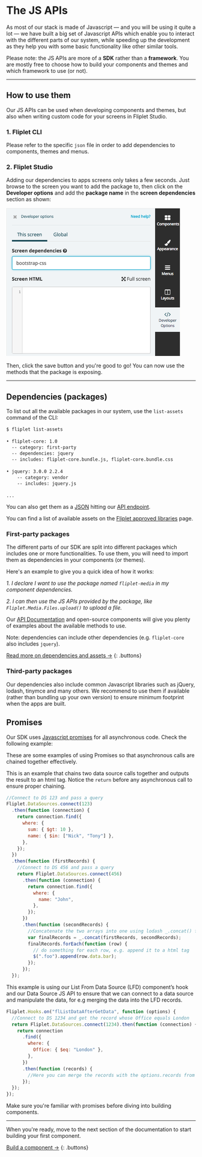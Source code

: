 # The JS APIs

As most of our stack is made of Javascript — and you will be using it quite a lot — we have built a big set of Javascript APIs which enable you to interact with the different parts of our system, while speeding up the development as they help you with some basic functionality like other similar tools.

Please note: the JS APIs are more of a **SDK** rather than a **framework**. You are mostly free to choose how to build your components and themes and which framework to use (or not).

---

## How to use them

Our JS APIs can be used when developing components and themes, but also when writing custom code for your screens in Fliplet Studio.

### 1. Fliplet CLI

Please refer to the specific `json` file in order to add dependencies to components, themes and menus.

### 2. Fliplet Studio

Adding our dependencies to apps screens only takes a few seconds. Just browse to the screen you want to add the package to, then click on the **Developer options** and add the **package name** in the **screen dependencies** section as shown:

![Dependencies](assets/img/dependencies.png)

Then, click the save button and you're good to go! You can now use the methods that the package is exposing.

---

## Dependencies (packages)

To list out all the available packages in our system, use the `list-assets` command of the CLI:

```
$ fliplet list-assets

• fliplet-core: 1.0
  -- category: first-party
  -- dependencies: jquery
  -- includes: fliplet-core.bundle.js, fliplet-core.bundle.css

• jquery: 3.0.0 2.2.4
    -- category: vendor
    -- includes: jquery.js

...
```

You can also get them as a [JSON](https://api.fliplet.com/v1/widgets/assets) hitting our [API endpoint](https://api.fliplet.com/v1/widgets/assets).

You can find a list of available assets on the [Fliplet approved libraries](Fliplet-approved-libraries) page.

### First-party packages

The different parts of our SDK are split into different packages which includes one or more functionalities. To use them, you will need to import them as dependencies in your components (or themes).

Here's an example to give you a quick idea of how it works:

*1. I declare I want to use the package named `fliplet-media` in my component dependencies.*

*2. I can then use the JS APIs provided by the package, like `Fliplet.Media.Files.upload()` to upload a file.*

Our [API Documentation](API-Documentation.md) and open-source components will give you plenty of examples about the available methods to use.

Note: dependencies can include other dependencies (e.g. `fliplet-core` also includes `jquery`).

[Read more on dependencies and assets →](Dependencies-and-assets)
{: .buttons}

### Third-party packages

Our dependencies also include common Javascript libraries such as jQuery, lodash, tinymce and many others. We recommend to use them if available (rather than bundling up your own version) to ensure minimum footprint when the apps are built.

## Promises

Our SDK uses [Javascript promises](https://developer.mozilla.org/en-US/docs/Web/JavaScript/Reference/Global_Objects/Promise) for all asynchronous code. Check the following example:

These are some examples of using Promises so that asynchronous calls are chained together effectively. 

This is an example that chains two data source calls together and outputs the result to an html tag. Notice the `return` before any asynchronous call to ensure proper chaining. 

```js
//Connect to DS 123 and pass a query
Fliplet.DataSources.connect(123)
  .then(function (connection) {
    return connection.find({
      where: {
        sum: { $gt: 10 },
        name: { $in: ["Nick", "Tony"] },
      },
    });
  })
  .then(function (firstRecords) {
    //Connect to DS 456 and pass a query
    return Fliplet.DataSources.connect(456)
      .then(function (connection) {
        return connection.find({
          where: {
            name: "John",
          },
        });
      })
      .then(function (secondRecords) {
        //Concatenate the two arrays into one using lodash _.concat() function
        var finalRecords = _.concat(firstRecords, secondRecords);
        finalRecords.forEach(function (row) {
          // do something for each row, e.g. append it to a html tag
          $(".foo").append(row.data.bar);
        });
      });
  });
```

This example is using our List From Data Source (LFD) component’s hook and our Data Source JS API to ensure that we can connect to a data source and manipulate the data, for e.g merging the data into the LFD records. 

```js
Fliplet.Hooks.on("flListDataAfterGetData", function (options) {
  //Connect to DS 1234 and get the record whose Office equals London
  return Fliplet.DataSources.connect(1234).then(function (connection) {
    return connection
      .find({
        where: {
          Office: { $eq: "London" },
        },
      })
      .then(function (records) {
        //Here you can merge the records with the options.records from the LFD.
      });
  });
});
```

Make sure you're familiar with promises before diving into building components.

---

When you're ready, move to the next section of the documentation to start building your first component.

[Build a component →](Building-components.md)
{: .buttons}
